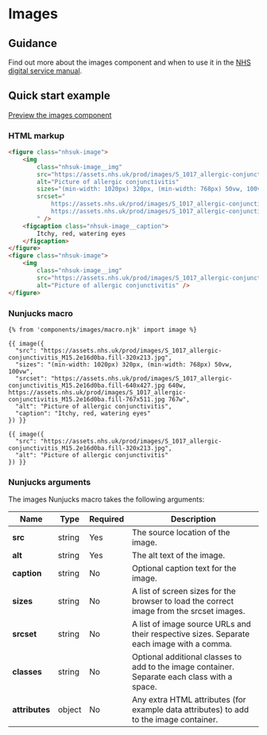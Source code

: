 # Images

## Guidance

Find out more about the images component and when to use it in the [NHS digital service manual](https://service-manual.nhs.uk/design-system/components/images).

## Quick start example

[Preview the images component](https://nhsuk.github.io/nhsuk-frontend/components/images/index.html)

### HTML markup

```html
<figure class="nhsuk-image">
	<img
		class="nhsuk-image__img"
		src="https://assets.nhs.uk/prod/images/S_1017_allergic-conjunctivitis_M15.2e16d0ba.fill-320x213.jpg"
		alt="Picture of allergic conjunctivitis"
		sizes="(min-width: 1020px) 320px, (min-width: 768px) 50vw, 100vw"
		srcset="
			https://assets.nhs.uk/prod/images/S_1017_allergic-conjunctivitis_M15.2e16d0ba.fill-640x427.jpg 640w,
			https://assets.nhs.uk/prod/images/S_1017_allergic-conjunctivitis_M15.2e16d0ba.fill-767x511.jpg 767w
		" />
	<figcaption class="nhsuk-image__caption">
		Itchy, red, watering eyes
	</figcaption>
</figure>
<figure class="nhsuk-image">
	<img
		class="nhsuk-image__img"
		src="https://assets.nhs.uk/prod/images/S_1017_allergic-conjunctivitis_M15.2e16d0ba.fill-320x213.jpg"
		alt="Picture of allergic conjunctivitis" />
</figure>
```

### Nunjucks macro

```
{% from 'components/images/macro.njk' import image %}

{{ image({
  "src": "https://assets.nhs.uk/prod/images/S_1017_allergic-conjunctivitis_M15.2e16d0ba.fill-320x213.jpg",
  "sizes": "(min-width: 1020px) 320px, (min-width: 768px) 50vw, 100vw",
  "srcset": "https://assets.nhs.uk/prod/images/S_1017_allergic-conjunctivitis_M15.2e16d0ba.fill-640x427.jpg 640w, https://assets.nhs.uk/prod/images/S_1017_allergic-conjunctivitis_M15.2e16d0ba.fill-767x511.jpg 767w",
  "alt": "Picture of allergic conjunctivitis",
  "caption": "Itchy, red, watering eyes"
}) }}

{{ image({
  "src": "https://assets.nhs.uk/prod/images/S_1017_allergic-conjunctivitis_M15.2e16d0ba.fill-320x213.jpg",
  "alt": "Picture of allergic conjunctivitis"
}) }}
```

### Nunjucks arguments

The images Nunjucks macro takes the following arguments:

| Name           | Type   | Required | Description                                                                                  |
| -------------- | ------ | -------- | -------------------------------------------------------------------------------------------- |
| **src**        | string | Yes      | The source location of the image.                                                            |
| **alt**        | string | Yes      | The alt text of the image.                                                                   |
| **caption**    | string | No       | Optional caption text for the image.                                                         |
| **sizes**      | string | No       | A list of screen sizes for the browser to load the correct image from the srcset images.     |
| **srcset**     | string | No       | A list of image source URLs and their respective sizes. Separate each image with a comma.    |
| **classes**    | string | No       | Optional additional classes to add to the image container. Separate each class with a space. |
| **attributes** | object | No       | Any extra HTML attributes (for example data attributes) to add to the image container.       |
